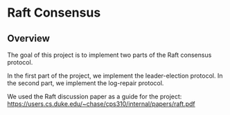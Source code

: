 # Raft Consensus

## Overview
The goal of this project is to implement two parts of the Raft consensus protocol. 

In the first part of the project, we implement the leader-election protocol. In the second part, we implement the log-repair protocol.

We used the Raft discussion paper as a guide for the project: https://users.cs.duke.edu/~chase/cps310/internal/papers/raft.pdf
